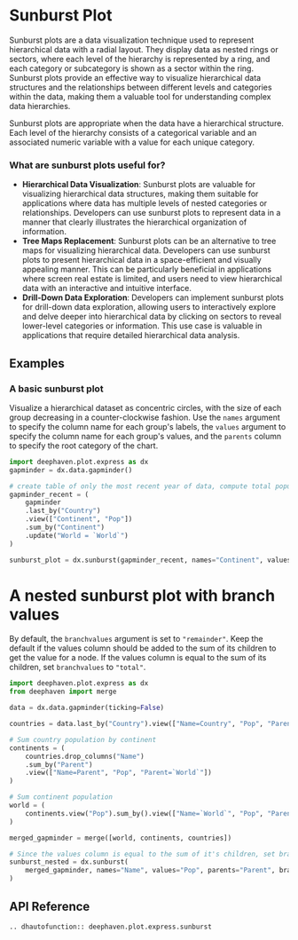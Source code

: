# Sunburst Plot

Sunburst plots are a data visualization technique used to represent hierarchical data with a radial layout. They display data as nested rings or sectors, where each level of the hierarchy is represented by a ring, and each category or subcategory is shown as a sector within the ring. Sunburst plots provide an effective way to visualize hierarchical data structures and the relationships between different levels and categories within the data, making them a valuable tool for understanding complex data hierarchies.

Sunburst plots are appropriate when the data have a hierarchical structure. Each level of the hierarchy consists of a categorical variable and an associated numeric variable with a value for each unique category.

### What are sunburst plots useful for?

- **Hierarchical Data Visualization**: Sunburst plots are valuable for visualizing hierarchical data structures, making them suitable for applications where data has multiple levels of nested categories or relationships. Developers can use sunburst plots to represent data in a manner that clearly illustrates the hierarchical organization of information.
- **Tree Maps Replacement**: Sunburst plots can be an alternative to tree maps for visualizing hierarchical data. Developers can use sunburst plots to present hierarchical data in a space-efficient and visually appealing manner. This can be particularly beneficial in applications where screen real estate is limited, and users need to view hierarchical data with an interactive and intuitive interface.
- **Drill-Down Data Exploration**: Developers can implement sunburst plots for drill-down data exploration, allowing users to interactively explore and delve deeper into hierarchical data by clicking on sectors to reveal lower-level categories or information. This use case is valuable in applications that require detailed hierarchical data analysis.

## Examples

### A basic sunburst plot

Visualize a hierarchical dataset as concentric circles, with the size of each group decreasing in a counter-clockwise fashion. Use the `names` argument to specify the column name for each group's labels, the `values` argument to specify the column name for each group's values, and the `parents` column to specify the root category of the chart.

```python order=sunburst_plot,gapminder_recent,gapminder
import deephaven.plot.express as dx
gapminder = dx.data.gapminder()

# create table of only the most recent year of data, compute total population for each continent
gapminder_recent = (
    gapminder
    .last_by("Country")
    .view(["Continent", "Pop"])
    .sum_by("Continent")
    .update("World = `World`")
)

sunburst_plot = dx.sunburst(gapminder_recent, names="Continent", values="Pop", parents="World")
```

# A nested sunburst plot with branch values

By default, the `branchvalues` argument is set to `"remainder"`.
Keep the default if the values column should be added to the sum of its children to get the value for a node.
If the values column is equal to the sum of its children, set `branchvalues` to `"total"`.

```python
import deephaven.plot.express as dx
from deephaven import merge

data = dx.data.gapminder(ticking=False)

countries = data.last_by("Country").view(["Name=Country", "Pop", "Parent=Continent"])

# Sum country population by continent
continents = (
    countries.drop_columns("Name")
    .sum_by("Parent")
    .view(["Name=Parent", "Pop", "Parent=`World`"])
)

# Sum continent population
world = (
    continents.view("Pop").sum_by().view(["Name=`World`", "Pop", "Parent=(String)null"])
)

merged_gapminder = merge([world, continents, countries])

# Since the values column is equal to the sum of it's children, set branchvalues to "total"
sunburst_nested = dx.sunburst(
    merged_gapminder, names="Name", values="Pop", parents="Parent", branchvalues="total"
)
```

## API Reference
```{eval-rst}
.. dhautofunction:: deephaven.plot.express.sunburst
```